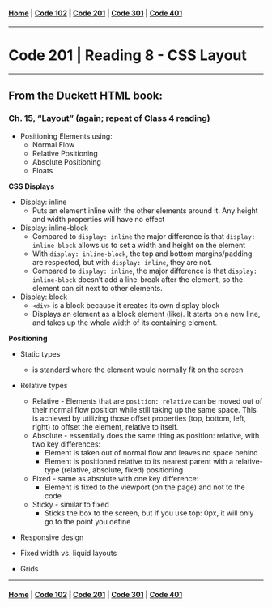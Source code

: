 #### [Home](../README.md) | [Code 102](../102main.md) | [Code 201](../201main.md) | [Code 301](../301main.md) | [Code 401](../401main.md)
***
# Code 201 | Reading 8 - CSS Layout
***
## From the Duckett HTML book:
### Ch. 15, “Layout” (again; repeat of Class 4 reading)

- Positioning Elements using:
    - Normal Flow
    - Relative Positioning
    - Absolute Positioning
    - Floats

**CSS Displays**
- Display: inline
    - Puts an element inline with the other elements around it. Any height and width properties will have no effect
- Display: inline-block
    - Compared to `display: inline` the major difference is that `display: inline-block` allows us to set a width and height on the element
    - With `display: inline-block`, the top and bottom margins/padding are respected, but with `display: inline`, they are not.
    - Compared to `display: inline`, the major difference is that `display: inline-block` doesn’t add a line-break after the element, so the element can sit next to other elements.
- Display: block 
    - `<div>` is a block because it creates its own display block
    - Displays an element as a block element (like). It starts on a new line, and takes up the whole width of its containing element.

**Positioning**
- Static types
    - is standard where the element would normally fit on the screen
- Relative types
    - Relative - Elements that are `position: relative` can be moved out of their normal flow position while still taking up the same space. This is achieved by utilizing those offset properties (top, bottom, left, right) to offset the element, relative to itself.
    - Absolute - essentially does the same thing as position: relative, with two key differences:
        - Element is taken out of normal flow and leaves no space behind
        - Element is positioned relative to its nearest parent with a relative-type (relative, absolute, fixed) positioning
    - Fixed - same as absolute with one key difference:
        - Element is fixed to the viewport (on the page) and not to the code
    - Sticky - similar to fixed
        - Sticks the box to the screen, but if you use top: 0px, it will only go to the point you define

- Responsive design

- Fixed width vs. liquid layouts

- Grids

***
#### [Home](../README.md) | [Code 102](../102main.md) | [Code 201](../201main.md) | [Code 301](../301main.md) | [Code 401](../401main.md)
